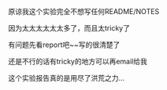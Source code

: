 原谅我这个实验完全不想写任何README/NOTES

因为太太太太太太多了，而且太tricky了

有问题先看report吧~~写的很清楚了

还是不行的话有tricky的地方可以再email给我


这个实验报告真的是用尽了洪荒之力...
